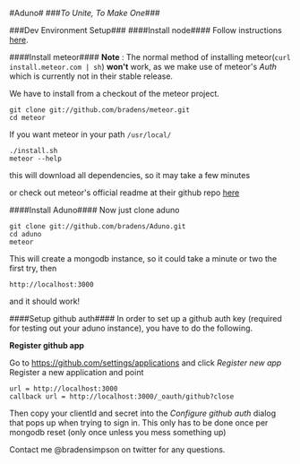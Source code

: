 #Aduno#
###_To Unite, To Make One_###

###Dev Environment Setup###
####Install node####
Follow instructions [here](http://nodejs.org).

####Install meteor####
**Note** : The normal method of installing meteor(`curl install.meteor.com | sh`) **won't** work, as we make use of meteor's *Auth* which is currently not in
their stable release. 

We have to install from a checkout of the meteor project.  

    git clone git://github.com/bradens/meteor.git
    cd meteor

If you want meteor in your path ```/usr/local/```

    ./install.sh
    meteor --help 

this will download all dependencies, so it may take a few minutes

or check out meteor's official readme at their github repo [here](http://github.com/meteor/meteor)

####Install Aduno####
Now just clone aduno  

    git clone git://github.com/bradens/Aduno.git
    cd aduno
    meteor
    
This will create a mongodb instance, so it could take a minute or two the first try, then

    http://localhost:3000
    
and it should work!

####Setup github auth####
In order to set up a github auth key (required for testing out your aduno instance), you have to do the following.

**Register github app**

Go to https://github.com/settings/applications and click *Register new app*
Register a new application and point 

    url = http://localhost:3000
    callback url = http://localhost:3000/_oauth/github?close
    
Then copy your clientId and secret into the *Configure github auth* dialog that pops up when trying to sign in.
This only has to be done once per mongodb reset (only once unless you mess something up)

Contact me @bradensimpson on twitter for any questions.
